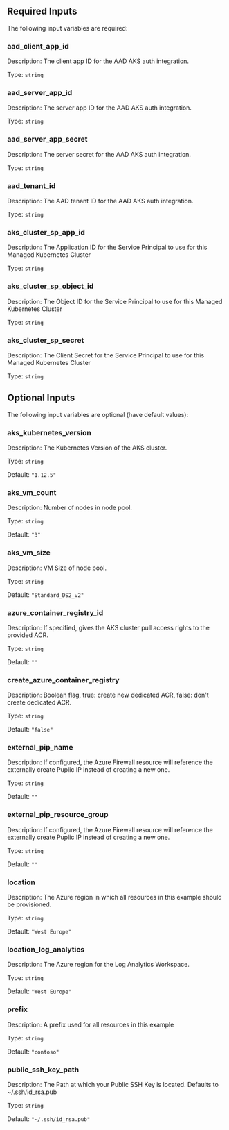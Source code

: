 ## Required Inputs

The following input variables are required:

### aad\_client\_app\_id

Description: The client app ID for the AAD AKS auth integration.

Type: `string`

### aad\_server\_app\_id

Description: The server app ID for the AAD AKS auth integration.

Type: `string`

### aad\_server\_app\_secret

Description: The server secret for the AAD AKS auth integration.

Type: `string`

### aad\_tenant\_id

Description: The AAD tenant ID for the AAD AKS auth integration.

Type: `string`

### aks\_cluster\_sp\_app\_id

Description: The Application ID for the Service Principal to use for this Managed Kubernetes Cluster

Type: `string`

### aks\_cluster\_sp\_object\_id

Description: The Object ID for the Service Principal to use for this Managed Kubernetes Cluster

Type: `string`

### aks\_cluster\_sp\_secret

Description: The Client Secret for the Service Principal to use for this Managed Kubernetes Cluster

Type: `string`

## Optional Inputs

The following input variables are optional (have default values):

### aks\_kubernetes\_version

Description: The Kubernetes Version of the AKS cluster.

Type: `string`

Default: `"1.12.5"`

### aks\_vm\_count

Description: Number of nodes in node pool.

Type: `string`

Default: `"3"`

### aks\_vm\_size

Description: VM Size of node pool.

Type: `string`

Default: `"Standard_DS2_v2"`

### azure\_container\_registry\_id

Description: If specified, gives the AKS cluster pull access rights to the provided ACR.

Type: `string`

Default: `""`

### create\_azure\_container\_registry

Description: Boolean flag, true: create new dedicated ACR, false: don't create dedicated ACR.

Type: `string`

Default: `"false"`

### external\_pip\_name

Description: If configured, the Azure Firewall resource will reference the externally create Puplic IP instead of creating a new one.

Type: `string`

Default: `""`

### external\_pip\_resource\_group

Description: If configured, the Azure Firewall resource will reference the externally create Puplic IP instead of creating a new one.

Type: `string`

Default: `""`

### location

Description: The Azure region in which all resources in this example should be provisioned.

Type: `string`

Default: `"West Europe"`

### location\_log\_analytics

Description: The Azure region for the Log Analytics Workspace.

Type: `string`

Default: `"West Europe"`

### prefix

Description: A prefix used for all resources in this example

Type: `string`

Default: `"contoso"`

### public\_ssh\_key\_path

Description: The Path at which your Public SSH Key is located. Defaults to ~/.ssh/id_rsa.pub

Type: `string`

Default: `"~/.ssh/id_rsa.pub"`

